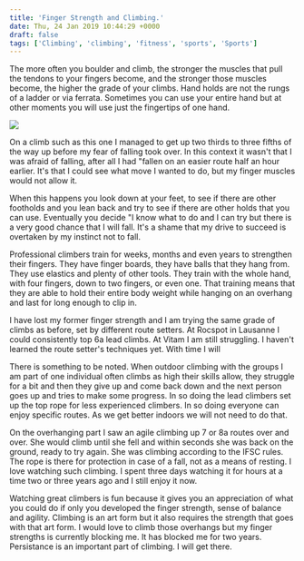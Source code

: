 ```yaml
---
title: 'Finger Strength and Climbing.'
date: Thu, 24 Jan 2019 10:44:29 +0000
draft: false
tags: ['Climbing', 'climbing', 'fitness', 'sports', 'Sports']
---
```


The more often you boulder and climb, the stronger the muscles that pull the tendons to your fingers become, and the stronger those muscles become, the higher the grade of your climbs. Hand holds are not the rungs of a ladder or via ferrata. Sometimes you can use your entire hand but at other moments you will use just the fingertips of one hand.

![](https://www.main-vision.com/richard/blog/wp-content/uploads/2019/01/img_0833-e1548325149819-768x1024.jpg)

On a climb such as this one I managed to get up two thirds to three fifths of the way up before my fear of falling took over. In this context it wasn't that I was afraid of falling, after all I had "fallen on an easier route half an hour earlier. It's that I could see what move I wanted to do, but my finger muscles would not allow it.

When this happens you look down at your feet, to see if there are other footholds and you lean back and try to see if there are other holds that you can use. Eventually you decide "I know what to do and I can try but there is a very good chance that I will fall. It's a shame that my drive to succeed is overtaken by my instinct not to fall.

Professional climbers train for weeks, months and even years to strengthen their fingers. They have finger boards, they have balls that they hang from. They use elastics and plenty of other tools. They train with the whole hand, with four fingers, down to two fingers, or even one. That training means that they are able to hold their entire body weight while hanging on an overhang and last for long enough to clip in.

I have lost my former finger strength and I am trying the same grade of climbs as before, set by different route setters. At Rocspot in Lausanne I could consistently top 6a lead climbs. At Vitam I am still struggling. I haven't learned the route setter's techniques yet. With time I will

There is something to be noted. When outdoor climbing with the groups I am part of one individual often climbs as high their skills allow, they struggle for a bit and then they give up and come back down and the next person goes up and tries to make some progress. In so doing the lead climbers set up the top rope for less experienced climbers. In so doing everyone can enjoy specific routes. As we get better indoors we will not need to do that.

On the overhanging part I saw an agile climbing up 7 or 8a routes over and over. She would climb until she fell and within seconds she was back on the ground, ready to try again. She was climbing according to the IFSC rules. The rope is there for protection in case of a fall, not as a means of resting. I love watching such climbing. I spent three days watching it for hours at a time two or three years ago and I still enjoy it now.

Watching great climbers is fun because it gives you an appreciation of what you could do if only you developed the finger strength, sense of balance and agility. Climbing is an art form but it also requires the strength that goes with that art form. I would love to climb those overhangs but my finger strengths is currently blocking me. It has blocked me for two years. Persistance is an important part of climbing. I will get there.